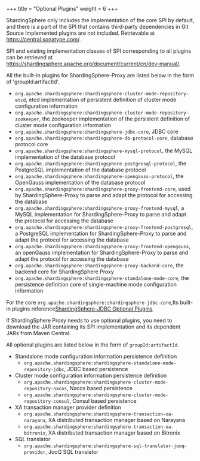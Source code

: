 +++
title = "Optional Plugins"
weight = 6
+++

ShardingSphere only includes the implementation of the core SPI by default, and there is a part of the SPI that contains third-party dependencies in Git Source
Implemented plugins are not included. Retrievable at https://central.sonatype.com/.

SPI and existing implementation classes of SPI corresponding to all plugins can be retrieved at https://shardingsphere.apache.org/document/current/cn/dev-manual/.

All the built-in plugins for ShardingSphere-Proxy are listed below in the form of 'groupId:artifactId'.

- `org.apache.shardingsphere:shardingsphere-cluster-mode-repository-etcd`, etcd implementation of persistent definition of cluster mode configuration information
- `org.apache.shardingsphere:shardingsphere-cluster-mode-repository-zookeeper`, the zookeeper implementation of the persistent definition of cluster mode configuration information
- `org.apache.shardingsphere:shardingsphere-jdbc-core`, JDBC core
- `org.apache.shardingsphere:shardingsphere-db-protocol-core`, database protocol core
- `org.apache.shardingsphere:shardingsphere-mysql-protocol`, the MySQL implementation of the database protocol
- `org.apache.shardingsphere:shardingsphere-postgresql-protocol`, the PostgreSQL implementation of the database protocol
- `org.apache.shardingsphere:shardingsphere-opengauss-protocol`, the OpenGauss implementation of the database protocol
- `org.apache.shardingsphere:shardingsphere-proxy-frontend-core`, used by ShardingSphere-Proxy to parse and adapt the protocol for accessing the database
- `org.apache.shardingsphere:shardingsphere-proxy-frontend-mysql`, a MySQL implementation for ShardingSphere-Proxy to parse and adapt the protocol for accessing the database
- `org.apache.shardingsphere:shardingsphere-proxy-frontend-postgresql`, a PostgreSQL implementation for ShardingSphere-Proxy to parse and adapt the protocol for accessing the database
- `org.apache.shardingsphere:shardingsphere-proxy-frontend-opengauss`, an openGauss implementation for ShardingSphere-Proxy to parse and adapt the protocol for accessing the database
- `org.apache.shardingsphere:shardingsphere-proxy-backend-core`, the backend core for ShardingSphere Proxy
- `org.apache.shardingsphere:shardingsphere-standalone-mode-core`, the persistence definition core of single-machine mode configuration information

For the core `org.apache.shardingsphere:shardingsphere-jdbc-core`,Its built-in plugins reference[ShardingSphere-JDBC Optional Plugins](/en/user-manual/shardingsphere-jdbc/optional-plugins/).

If ShardingSphere Proxy needs to use optional plugins, you need to download the JAR containing its SPI implementation and its dependent JARs from Maven Central.

All optional plugins are listed below in the form of `groupId:artifactId`.

- Standalone mode configuration information persistence definition
  - `org.apache.shardingsphere:shardingsphere-standalone-mode-repository-jdbc`, JDBC based persistence
- Cluster mode configuration information persistence definition
  - `org.apache.shardingsphere:shardingsphere-cluster-mode-repository-nacos`, Nacos based persistence
  - `org.apache.shardingsphere:shardingsphere-cluster-mode-repository-consul`, Consul based persistence
- XA transaction manager provider definition
  - `org.apache.shardingsphere:shardingsphere-transaction-xa-narayana`, XA distributed transaction manager based on Narayana
  - `org.apache.shardingsphere:shardingsphere-transaction-xa-bitronix`, XA distributed transaction manager based on Bitronix
- SQL translator
  - `org.apache.shardingsphere:shardingsphere-sql-translator-jooq-provider`, JooQ SQL translator
